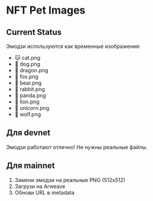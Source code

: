 # NFT Pet Images

## Current Status
Эмодзи используются как временные изображения:
- 🐱 cat.png
- 🐶 dog.png  
- 🐉 dragon.png
- 🦊 fox.png
- 🐻 bear.png
- 🐰 rabbit.png
- 🐼 panda.png
- 🦁 lion.png
- 🦄 unicorn.png
- 🐺 wolf.png

## Для devnet
Эмодзи работают отлично! Не нужны реальные файлы.

## Для mainnet
1. Замени эмодзи на реальные PNG (512x512)
2. Загрузи на Arweave
3. Обнови URL в metadata

